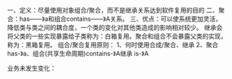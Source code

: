 一、定义：尽量使用对象组合/聚合，而不是继承关系达到软件复用的目的
二、聚合：has——》a和组合contains——》A关系。
三、优点：可以使系统更加灵活，降低类与类之间的耦合度，一个类的变化对其他类造成的影响相对较少。
继承会将父类的一些实现暴露给子类称为：白箱复用。聚合和组合不会暴露父类的实现，称为：黑箱复用。
组合/聚合复用原则：
	1、何时使用合成/聚合、继承
	2、聚合has-》a、组合(共享生命周期)contains-》A继承 is-》A
	
业务未发生变化：